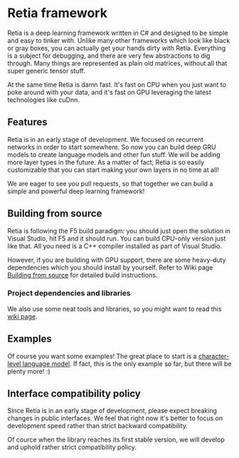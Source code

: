 # Retia framework

Retia is a deep learning framework written in C# and designed to be simple and easy 
to tinker with. Unlike many other frameworks which look like black or gray boxes, you
can actually get your hands dirty with Retia. Everything is a subject for debugging,
and there are very few abstractions to dig through. Many things are represented as
plain old matrices, without all that super generic tensor stuff.

At the same time Retia is damn fast. It's fast on CPU when you just want to poke around
with your data, and it's fast on GPU leveraging the latest technologies like cuDnn.

## Features

Retia is in an early stage of development. We focused on recurrent networks in order to 
start somewhere. So now you can build deep GRU models to create language models and other 
fun stuff. We will be adding more layer types in the future. As a matter of fact, Retia is
so easily customizable that you can start making your own layers in no time at all!

We are eager to see you pull requests, so that together we can build a simple and powerful
deep learning framework!

## Building from source

Retia is following the F5 build paradigm: you should just open the solution in Visual Studio,
hit F5 and it should run. You can build CPU-only version just like that. All you need is a C++
compiler installed as part of Visual Studio.

However, if you are building with GPU support, there are some heavy-duty
dependencies which you should install by yourself. Refer to Wiki page [Building from source](https://github.com/total-world-domination/Retia/wiki/Building-from-source)
for detailed build instructions.

### Project dependencies and libraries

We also use some neat tools and libraries, so you might want to read this 
[wiki page](https://github.com/total-world-domination/Retia/wiki/Project-dependencies-and-libraries).

## Examples

Of course you want some examples! The great place to start is a 
[character-level language model](https://github.com/total-world-domination/Retia/wiki/Language-model-example).
If fact, this is the only example so far, but there will be plenty more! :)

## Interface compatibility policy

Since Retia is in an early stage of development, please expect breaking changes in public interfaces.
We feel that right now it's better to focus on development speed rather than strict backward compatibility.

Of cource when the library reaches its first stable version, we will develop and uphold rather strict
compatibility policy.
